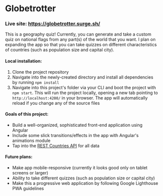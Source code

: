 # Globetrotter

### Live site: https://globetrotter.surge.sh/

This is a geography quiz! Currently, you can generate and take a custom quiz on national flags from any part(s) of the world that you want. I plan on expanding the app so that you can take quizzes on different characteristics of countries (such as population size and capital city).

#### Local installation:

1. Clone the project repository
2. Navigate into the newly-created directory and install all dependencies by running `npm install`
3. Navigate into this project's folder via your CLI and boot the project with `npm start`. This will run the project locally, opening a new tab pointing to `http://localhost:4200/` in your browser. The app will automatically reload if you change any of the source files

#### Goals of this project:

- Build a well-organized, sophisticated front-end application using Angular
- Include some slick transitions/effects in the app with Angular's animations module
- Tap into the [REST Countries API](https://restcountries.eu) for all data

#### Future plans:

- Make app mobile-responsive (currently it looks good only on tablet screens or larger)
- Ability to take different quizzes (such as population size or capital city)
- Make this a progressive web application by following Google Lighthouse PWA guidelines
